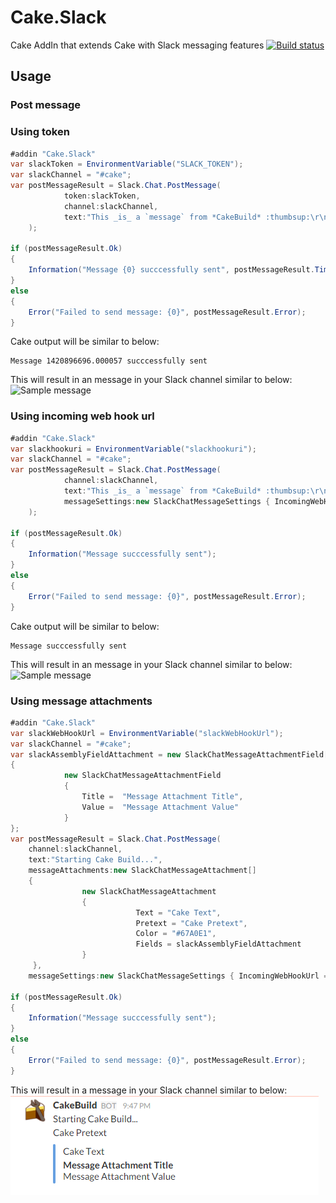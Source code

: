 # Cake.Slack
Cake AddIn that extends Cake with Slack messaging features
[![Build status](https://ci.appveyor.com/api/projects/status/1tbi1x5b3i7wktv6?svg=true)](https://ci.appveyor.com/project/WCOMAB/cake-slack)

## Usage

### Post message

### Using token
```csharp
#addin "Cake.Slack"
var slackToken = EnvironmentVariable("SLACK_TOKEN");
var slackChannel = "#cake";
var postMessageResult = Slack.Chat.PostMessage(
            token:slackToken,
            channel:slackChannel,
            text:"This _is_ a `message` from *CakeBuild* :thumbsup:\r\n```Here is some code```"
    );

if (postMessageResult.Ok)
{
    Information("Message {0} succcessfully sent", postMessageResult.TimeStamp);
}
else
{
    Error("Failed to send message: {0}", postMessageResult.Error);
}
```
Cake output will be similar to below:
```
Message 1420896696.000057 succcessfully sent
``` 
This will result in an message in your Slack channel similar to below:
![Sample message](https://github.com/WCOMAB/Cake.Slack/raw/master/samplemessage.png)

### Using incoming web hook url
```csharp
#addin "Cake.Slack"
var slackhookuri = EnvironmentVariable("slackhookuri");
var slackChannel = "#cake";
var postMessageResult = Slack.Chat.PostMessage(
            channel:slackChannel,
            text:"This _is_ a `message` from *CakeBuild* :thumbsup:\r\n```Here is some code```",
            messageSettings:new SlackChatMessageSettings { IncomingWebHookUrl = slackhookuri }
    );

if (postMessageResult.Ok)
{
    Information("Message succcessfully sent");
}
else
{
    Error("Failed to send message: {0}", postMessageResult.Error);
}
```
Cake output will be similar to below:
```
Message succcessfully sent
``` 
This will result in an message in your Slack channel similar to below:
![Sample message](https://github.com/WCOMAB/Cake.Slack/raw/master/samplemessage.png)

### Using message attachments
```csharp
#addin "Cake.Slack"
var slackWebHookUrl = EnvironmentVariable("slackWebHookUrl");
var slackChannel = "#cake";
var slackAssemblyFieldAttachment = new SlackChatMessageAttachmentField[]
{
            new SlackChatMessageAttachmentField
            {
                Title =  "Message Attachment Title",
            	Value =  "Message Attachment Value"
            }
};
var postMessageResult = Slack.Chat.PostMessage(
	channel:slackChannel,
	text:"Starting Cake Build...",
	messageAttachments:new SlackChatMessageAttachment[] 
	{
	            new SlackChatMessageAttachment 
	            { 
	                        Text = "Cake Text", 
	                        Pretext = "Cake Pretext", 
	                        Color = "#67A0E1", 
	                        Fields = slackAssemblyFieldAttachment 
	            }
     },
	messageSettings:new SlackChatMessageSettings { IncomingWebHookUrl = slackWebHookUrl });
	
if (postMessageResult.Ok)
{
    Information("Message succcessfully sent");
}
else
{
    Error("Failed to send message: {0}", postMessageResult.Error);
}
```
This will result in a message in your Slack channel similar to below:
![Sample message attachment](https://raw.githubusercontent.com/RLittlesII/Cake.Slack/master/samplemessageattachment.png)
